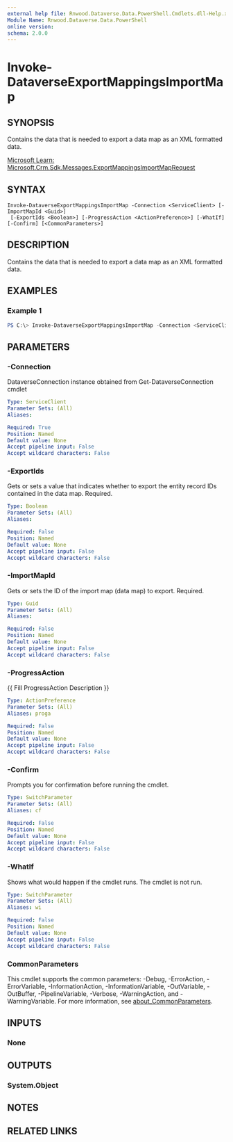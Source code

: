 ```yaml
---
external help file: Rnwood.Dataverse.Data.PowerShell.Cmdlets.dll-Help.xml
Module Name: Rnwood.Dataverse.Data.PowerShell
online version:
schema: 2.0.0
---
```


# Invoke-DataverseExportMappingsImportMap

## SYNOPSIS
Contains the data that is needed to export a data map as an XML formatted data.

[Microsoft Learn: Microsoft.Crm.Sdk.Messages.ExportMappingsImportMapRequest](https://learn.microsoft.com/dotnet/api/Microsoft.Crm.Sdk.Messages.ExportMappingsImportMapRequest)

## SYNTAX

```
Invoke-DataverseExportMappingsImportMap -Connection <ServiceClient> [-ImportMapId <Guid>]
 [-ExportIds <Boolean>] [-ProgressAction <ActionPreference>] [-WhatIf] [-Confirm] [<CommonParameters>]
```

## DESCRIPTION
Contains the data that is needed to export a data map as an XML formatted data.

## EXAMPLES

### Example 1
```powershell
PS C:\> Invoke-DataverseExportMappingsImportMap -Connection <ServiceClient> -ImportMapId <Guid> -ExportIds <Boolean>
```

## PARAMETERS

### -Connection
DataverseConnection instance obtained from Get-DataverseConnection cmdlet

```yaml
Type: ServiceClient
Parameter Sets: (All)
Aliases:

Required: True
Position: Named
Default value: None
Accept pipeline input: False
Accept wildcard characters: False
```

### -ExportIds
Gets or sets a value that indicates whether to export the entity record IDs contained in the data map. Required.

```yaml
Type: Boolean
Parameter Sets: (All)
Aliases:

Required: False
Position: Named
Default value: None
Accept pipeline input: False
Accept wildcard characters: False
```

### -ImportMapId
Gets or sets the ID of the import map (data map) to export. Required.

```yaml
Type: Guid
Parameter Sets: (All)
Aliases:

Required: False
Position: Named
Default value: None
Accept pipeline input: False
Accept wildcard characters: False
```

### -ProgressAction
{{ Fill ProgressAction Description }}

```yaml
Type: ActionPreference
Parameter Sets: (All)
Aliases: proga

Required: False
Position: Named
Default value: None
Accept pipeline input: False
Accept wildcard characters: False
```

### -Confirm
Prompts you for confirmation before running the cmdlet.

```yaml
Type: SwitchParameter
Parameter Sets: (All)
Aliases: cf

Required: False
Position: Named
Default value: None
Accept pipeline input: False
Accept wildcard characters: False
```

### -WhatIf
Shows what would happen if the cmdlet runs. The cmdlet is not run.

```yaml
Type: SwitchParameter
Parameter Sets: (All)
Aliases: wi

Required: False
Position: Named
Default value: None
Accept pipeline input: False
Accept wildcard characters: False
```

### CommonParameters
This cmdlet supports the common parameters: -Debug, -ErrorAction, -ErrorVariable, -InformationAction, -InformationVariable, -OutVariable, -OutBuffer, -PipelineVariable, -Verbose, -WarningAction, and -WarningVariable. For more information, see [about_CommonParameters](http://go.microsoft.com/fwlink/?LinkID=113216).

## INPUTS

### None
## OUTPUTS

### System.Object
## NOTES

## RELATED LINKS
